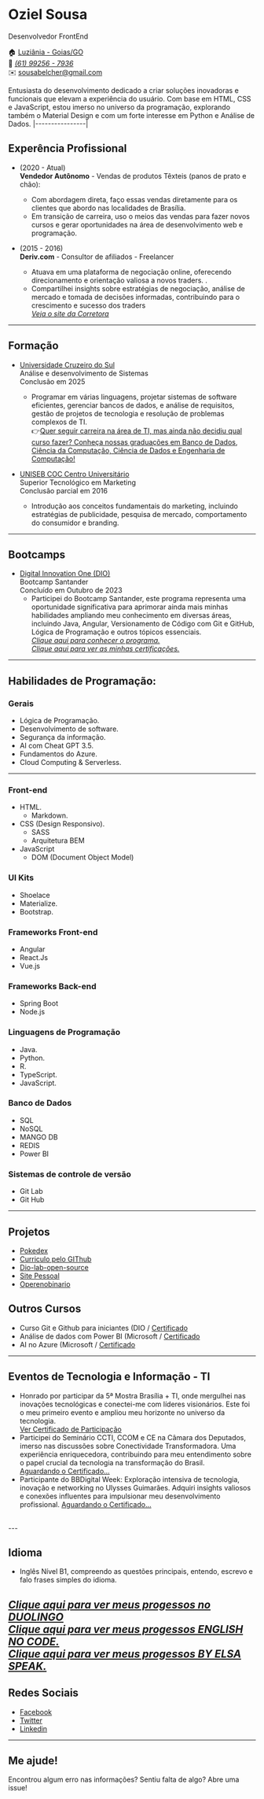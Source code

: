 # Oziel Sousa
Desenvolvedor FrontEnd

:house:    [Luziânia - Goias/GO](https://maps.app.goo.gl/eoufezGsvUSJwgeu7) <br>
:iphone:   [_(61) 99256 - 7936_](https://api.whatsapp.com/send?phone=551992567936&)<br> 
:envelope:  sousabelcher@gmail.com

Entusiasta do desenvolvimento dedicado a criar soluções inovadoras e funcionais que elevam a experiência do usuário. Com base em HTML, CSS e JavaScript, estou imerso no universo da programação, explorando também o Material Design e com um forte interesse em Python e Análise de Dados.
|----------------|

## Experência Profissional
* (2020 -  Atual) <br>
**Vendedor Autônomo** -
Vendas de produtos Têxteis (panos de prato e chão):
  * Com abordagem direta, faço essas vendas diretamente para os clientes que abordo nas localidades de Brasília. 
  * Em transição de carreira, uso o meios das vendas para fazer novos cursos e gerar oportunidades na área de desenvolvimento web e programação.

* (2015 -  2016) <br>
**Deriv.com** -
Consultor de afiliados - Freelancer
  * Atuava em uma plataforma de negociação online, oferecendo direcionamento e orientação valiosa a novos traders. .
  * Compartilhei insights sobre estratégias de negociação, análise de mercado e tomada de decisões informadas, contribuindo para o crescimento e sucesso dos traders<br>
[_Veja o site da Corretora_](https://bit.ly/derivapp)
---
## Formação
* [Universidade Cruzeiro do Sul](https://www.cruzeirodosul.edu.br/) <br>
Análise e desenvolvimento de Sistemas<br>
Conclusão em 2025 <br>
  * Programar em várias linguagens, projetar sistemas de software eficientes, gerenciar bancos de dados, e análise de requisitos, gestão de projetos de tecnologia e resolução de problemas complexos de TI.<br>
👉[Quer seguir carreira na área de TI, mas ainda não decidiu qual curso fazer? Conheça nossas graduações em Banco de Dados, Ciência da Computação, Ciência de Dados e Engenharia de Computação!](https://afiliado.saberemrede.net/service/633455?sponsor=318456&campus=25672)

* [UNISEB COC Centro Universitário](https://www.cursogratisonline.com.br/faculdade-interativa-coc/) <br>
Superior Tecnológico em Marketing <br>
Conclusão parcial em 2016 <br>
  * Introdução aos conceitos fundamentais do marketing, incluindo estratégias de publicidade, pesquisa de mercado, comportamento do consumidor e branding. 
---

## Bootcamps
* [Digital Innovation One (DIO)](https://www.dio.me/users/sousabelcher) <br>
Bootcamp Santander <br>
Concluído em Outubro de 2023 <br>
  * Participei do Bootcamp Santander, este programa representa uma oportunidade significativa para aprimorar ainda mais minhas habilidades ampliando meu conhecimento em diversas áreas, incluindo Java, Angular, Versionamento de Código com Git e GitHub, Lógica de Programação e outros tópicos essenciais.<br>
[_Clique aqui para conhecer o programa._](https://www.dio.me/bootcamp/santander-fullstack-developer)<br>
[_Clique aqui para ver as minhas certificações._](https://www.dio.me/users/sousabelcher)
---

## Habilidades de Programação:
### Gerais
* Lógica de Programação.
* Desenvolvimento de software.
* Segurança da informação. 
* AI com Cheat GPT 3.5. 
* Fundamentos do Azure. 
* Cloud Computing & Serverless. 
---

### Front-end
* HTML.
  * Markdown.
* CSS (Design Responsivo).
  * SASS
  * Arquitetura BEM
* JavaScript
  * DOM (Document Object Model)

### UI Kits
* Shoelace
* Materialize.
* Bootstrap.

### Frameworks Front-end
* Angular
* React.Js
* Vue.js

### Frameworks Back-end
* Spring Boot
* Node.js

### Linguagens de Programação
* Java.
* Python.
* R. 
* TypeScript. 
* JavaScript.
  
### Banco de Dados
* SQL
* NoSQL
* MANGO DB
* REDIS
* Power BI

### Sistemas de controle de versão
* Git Lab
* Git Hub
---

## Projetos
* [Pokedex](https://lnkd.in/dXA-sWGW)
* [Curriculo pelo GIThub](https://lnkd.in/diFPjD2A)
* [Dio-lab-open-source](https://github.com/ozzysousa/dio-lab-open-source)
* [Site Pessoal](https://hoocka.wixsite.com/sousabelcher/)<br>
* [Operenobinario](https://opere-no-binario.webnode.page/)

## Outros Cursos
* Curso Git e Github para iniciantes (DIO / [Certificado](https://www.dio.me/certificate/7C1D6909/share)<br>
* Análise de dados com Power BI (Microsoft / [Certificado](https://media.licdn.com/dms/image/D4D22AQFwt_x0TJmpNA/feedshare-shrink_800/0/1694639900593?e=1698278400&v=beta&t=E_6_EeWaqwTRuDPV3RivL_nSa0ptqjGcFdWN61lPoTw)<br>
* AI no Azure (Microsoft / [Certificado](https://media.licdn.com/dms/image/D4D22AQG45wCvPGOolA/feedshare-shrink_800/0/1694141603655?e=1698278400&v=beta&t=HGQTSFzidObdx17uo4sTT-n6BVjtZFEKSsArWFerXNw)
---

## Eventos de Tecnologia e Informação - TI
* Honrado por participar da 5ª Mostra Brasília + TI, onde mergulhei nas inovações tecnológicas e conectei-me com líderes visionários. Este foi o meu primeiro evento e ampliou meu horizonte no universo da tecnologia. <br>
[Ver Certificado de Participação](https://www.linkedin.com/posts/ozzysousa_brasiliati-networking-aprendizado-activity-7131830168750309376-CjqZ?utm_source=share&utm_medium=member_desktop)
* Participei do Seminário CCTI, CCOM e CE na Câmara dos Deputados, imerso nas discussões sobre Conectividade Transformadora. Uma experiência enriquecedora, contribuindo para meu entendimento sobre o papel crucial da tecnologia na transformação do Brasil. <br>
[Aguardando o Certificado...]()
* Participante do BBDigital Week: Exploração intensiva de tecnologia, inovação e networking no Ulysses Guimarães. Adquiri insights valiosos e conexões influentes para impulsionar meu desenvolvimento profissional.
[Aguardando o Certificado...]()
<br>
---

## Idioma
* Inglês Nível B1, compreendo as questões principais, entendo, escrevo e falo frases simples do idioma.
  
[_Clique aqui para ver meus progessos no DUOLINGO_](https://media.licdn.com/dms/image/D4D22AQFbf0DdR9HAyQ/feedshare-shrink_800/0/1690831380456?e=1698278400&v=beta&t=dzrCzWvBJZITtCUn0G9umhXXALlb8i-e57LAe4TuQWA)<br>
[_Clique aqui para ver meus progessos ENGLISH NO CODE._](https://media.licdn.com/dms/image/C4D22AQG-AU9ojNV90g/feedshare-shrink_800/0/1663295820148?e=1698278400&v=beta&t=Jw_95fP5ePFFVIESmMKrfhcoLjPjXx-HEX7ZvXnmmcY)<br>
[_Clique aqui para ver meus progessos BY ELSA SPEAK._](https://media.licdn.com/dms/image/D4D22AQFwfr_pClQfMg/feedshare-shrink_800/0/1684770912977?e=1698278400&v=beta&t=XnAzlNUcEF5fQBrPyKo5aVOlyhsA0lnmVci4-iM7LDM)<br>
---

## Redes Sociais
*  [Facebook](https://www.facebook.com/sousabelcher)
*  [Twitter](https://twitter.com/sousabelcher)
*  [Linkedin](https://www.linkedin.com/in/ozzysousa)
---

## Me ajude!
Encontrou algum erro nas informações? Sentiu falta de algo? Abre uma issue! <br>
